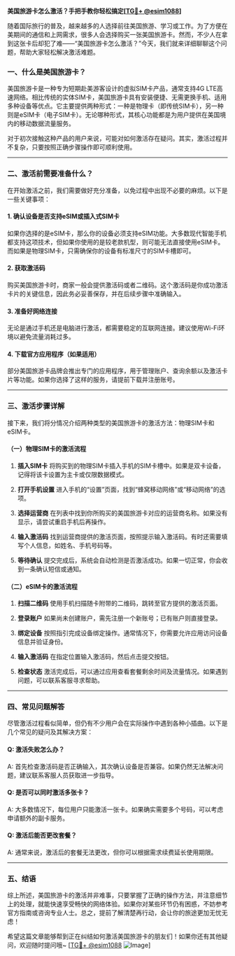 **美国旅游卡怎么激活？手把手教你轻松搞定[[TG💪+ @esim1088](https://t.me/s/esim1088)]**

随着国际旅行的普及，越来越多的人选择前往美国旅游、学习或工作。为了方便在美期间的通信和上网需求，很多人会选择购买一张美国旅游卡。然而，不少人在拿到这张卡后却犯了难——“美国旅游卡怎么激活？”今天，我们就来详细聊聊这个问题，帮助大家轻松解决激活难题。

### 一、什么是美国旅游卡？

美国旅游卡是一种专为短期赴美游客设计的虚拟SIM卡产品，通常支持4G LTE高速网络。相比传统的实体SIM卡，美国旅游卡具有安装便捷、无需更换手机、适用多种设备等优点。它主要提供两种形式：一种是物理卡（即传统SIM卡），另一种则是eSIM卡（电子SIM卡）。无论哪种形式，其核心功能都是为用户提供在美国境内的移动数据流量服务。

对于初次接触这种产品的用户来说，可能对如何激活存在疑问。其实，激活过程并不复杂，只要按照正确步骤操作即可顺利使用。

---

### 二、激活前需要准备什么？

在开始激活之前，我们需要做好充分准备，以免过程中出现不必要的麻烦。以下是一些关键事项：

#### 1. 确认设备是否支持eSIM或插入式SIM卡
如果你选择的是eSIM卡，那么你的设备必须支持eSIM功能。大多数现代智能手机都支持这项技术，但如果你使用的是较老款机型，则可能无法直接使用eSIM卡。而如果是物理SIM卡，只需确保你的设备有标准尺寸的SIM卡槽即可。

#### 2. 获取激活码
购买美国旅游卡时，商家一般会提供激活码或者二维码。这个激活码是你成功激活卡片的关键信息，因此务必妥善保存，并在后续步骤中准确输入。

#### 3. 准备好网络连接
无论是通过手机还是电脑进行激活，都需要稳定的互联网连接。建议使用Wi-Fi环境以避免流量消耗过多。

#### 4. 下载官方应用程序（如果适用）
部分美国旅游卡品牌会推出专门的应用程序，用于管理账户、查询余额以及激活卡片等功能。如果你选择了这样的服务，请提前下载并注册账号。

---

### 三、激活步骤详解

接下来，我们将分情况介绍两种类型的美国旅游卡的激活方法：物理SIM卡和eSIM卡。

#### （一）物理SIM卡的激活流程

1. **插入SIM卡**
   将购买到的物理SIM卡插入手机的SIM卡槽中。如果是双卡设备，记得将该卡设置为主卡或仅限数据模式。

2. **打开手机设置**
   进入手机的“设置”页面，找到“蜂窝移动网络”或“移动网络”的选项。

3. **选择运营商**
   在列表中找到你所购买的美国旅游卡对应的运营商名称。如果没有显示，请尝试重启手机后再操作。

4. **输入激活码**
   找到运营商提供的激活页面，按照提示输入激活码。有时还需要填写个人信息，如姓名、手机号码等。

5. **等待确认**
   提交完成后，系统会自动检测是否激活成功。如果一切正常，你会收到一条确认短信或通知。

#### （二）eSIM卡的激活流程

1. **扫描二维码**
   使用手机扫描随卡附带的二维码，跳转至官方提供的激活页面。

2. **登录账户**
   如果尚未创建账户，需先注册一个新账号；已有账户则直接登录。

3. **绑定设备**
   按照指引完成设备绑定操作。通常情况下，你需要允许应用访问设备信息并验证身份。

4. **输入激活码**
   在指定位置输入激活码，然后点击提交按钮。

5. **检查状态**
   激活完成后，可以通过应用查看套餐剩余时间及流量情况。如果遇到问题，可以联系客服寻求帮助。

---

### 四、常见问题解答

尽管激活过程看似简单，但仍有不少用户会在实际操作中遇到各种小插曲。以下是几个常见的疑问及其解决方案：

#### Q: 激活失败怎么办？
A: 首先检查激活码是否正确输入，其次确认设备是否兼容。如果仍然无法解决问题，建议联系客服人员获取进一步指导。

#### Q: 是否可以同时激活多张卡？
A: 大多数情况下，每位用户只能激活一张卡。如果确实需要多个号码，可以考虑申请额外的副卡服务。

#### Q: 激活后能否更改套餐？
A: 通常来说，激活后的套餐无法更改，但你可以根据需求续费延长使用期限。

---

### 五、结语

综上所述，美国旅游卡的激活并非难事，只要掌握了正确的操作方法，并注意细节上的处理，就能快速享受畅快的网络体验。如果你对某些环节仍有困惑，不妨参考官方指南或咨询专业人士。总之，提前了解清楚再行动，会让你的旅途更加无忧无虑！

希望这篇文章能够帮到正在纠结如何激活美国旅游卡的朋友们！如果你还有其他疑问，欢迎随时提问哦~ [[TG💪+ @esim1088](https://t.me/s/esim1088) ![Image](https://i.postimg.cc/4NQfJmqS/Snipaste-2025-05-13-00-14-12.png)]